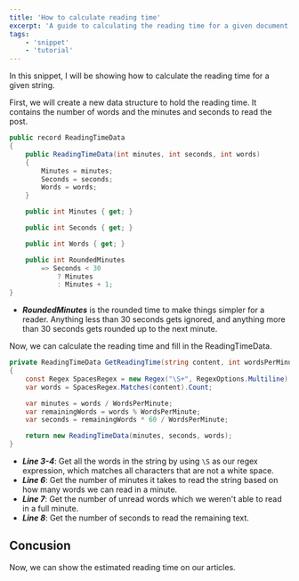 ```yaml
---
title: 'How to calculate reading time'
excerpt: 'A guide to calculating the reading time for a given document'
tags:
    - 'snippet'
    - 'tutorial'
---
```


In this snippet, I will be showing how to calculate the reading time for a given string.

First, we will create a new data structure to hold the reading time. It contains the number of words and the minutes and seconds to read the post.

```csharp
public record ReadingTimeData
{
    public ReadingTimeData(int minutes, int seconds, int words)
    {
        Minutes = minutes;
        Seconds = seconds;
        Words = words;
    }

    public int Minutes { get; }

    public int Seconds { get; }

    public int Words { get; }

    public int RoundedMinutes
        => Seconds < 30
            ? Minutes
            : Minutes + 1;
}
```

-   **_RoundedMinutes_** is the rounded time to make things simpler for a reader. Anything less than 30 seconds gets ignored, and anything more than 30 seconds gets rounded up to the next minute.

Now, we can calculate the reading time and fill in the ReadingTimeData.

```csharp
private ReadingTimeData GetReadingTime(string content, int wordsPerMinute)
{
    const Regex SpacesRegex = new Regex("\S+", RegexOptions.Multiline);
    var words = SpacesRegex.Matches(content).Count;

    var minutes = words / WordsPerMinute;
    var remainingWords = words % WordsPerMinute;
    var seconds = remainingWords * 60 / WordsPerMinute;

    return new ReadingTimeData(minutes, seconds, words);
}
```

-   **_Line 3-4_**: Get all the words in the string by using `\S` as our regex expression, which matches all characters that are not a white space.
-   **_Line 6_**: Get the number of minutes it takes to read the string based on how many words we can read in a minute.
-   **_Line 7_**: Get the number of unread words which we weren't able to read in a full minute.
-   **_Line 8_**: Get the number of seconds to read the remaining text.

## Concusion

Now, we can show the estimated reading time on our articles.
